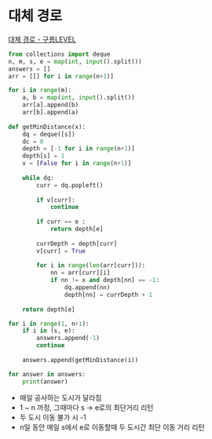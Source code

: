 # 대체 경로
[대체 경로 - 구름LEVEL](https://level.goorm.io/exam/195701/대체-경로/quiz/1)

```python
from collections import deque
n, m, s, e = map(int, input().split())
answers = []
arr = [[] for i in range(n+1)]

for i in range(m):
	a, b = map(int, input().split())
	arr[a].append(b)
	arr[b].append(a)
	
def getMinDistance(x):
	dq = deque([s])
	dc = 0
	depth = [-1 for i in range(n+1)]
	depth[s] = 1
	v = [False for i in range(n+1)]
	
	while dq:
		curr = dq.popleft()
		
		if v[curr]:
			continue
		
		if curr == e :
			return depth[e]
		
		currDepth = depth[curr]
		v[curr] = True
		
		for i in range(len(arr[curr])):
			nn = arr[curr][i]
			if nn != x and depth[nn] == -1:
				dq.append(nn)
				depth[nn] = currDepth + 1
	
	return depth[e]

for i in range(1, n+1):
	if i in (s, e):
		answers.append(-1)
		continue
	
	answers.append(getMinDistance(i))

for answer in answers:
	print(answer)
```

- 매일 공사하는 도시가 달라짐
- 1 ~ n 까정, 그때마다 s -> e로의 최단거리 리턴
- 두 도시 이동 불가 시 -1
- n일 동안 매일 s에서 e로 이동할때 두 도시간 최단 이동 거리 리턴
